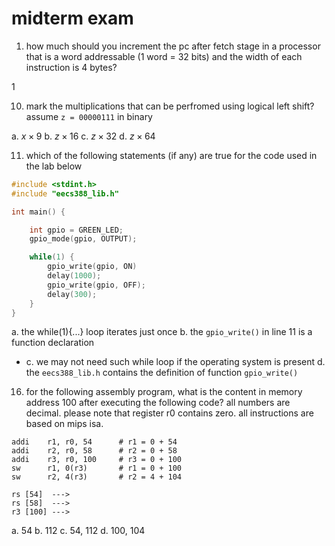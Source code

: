 # midterm exam

1.  how much should you increment the pc after fetch stage in a processor that is a word addressable (1 word = 32 bits) and the width of each instruction is 4 bytes?

1

10.  mark the multiplications that can be perfromed using logical left shift?  assume `z = 00000111` in binary 

a.  $x \times 9$
b.  $z \times 16$
c.  $z \times 32$
d.  $z \times 64$

11.  which of the following statements (if any) are true for the code used in the lab below

```c
#include <stdint.h>
#include "eecs388_lib.h"

int main() {

    int gpio = GREEN_LED;
    gpio_mode(gpio, OUTPUT);

    while(1) {
        gpio_write(gpio, ON)
        delay(1000);
        gpio_write(gpio, OFF);
        delay(300);
    }
}
```

a.  the while(1){...} loop iterates just once
b.  the `gpio_write()` in line 11 is a function declaration
- c.  we may not need such while loop if the operating system is present
d.  the `eecs388_lib.h` contains the definition of function `gpio_write()`


16.  for the following assembly program, what is the content in memory address 100 after executing the following code?  all numbers are decimal.  please note that register r0 contains zero.  all instructions are based on mips isa.

```assembly
addi    r1, r0, 54      # r1 = 0 + 54 
addi    r2, r0, 58      # r2 = 0 + 58
addi    r3, r0, 100     # r3 = 0 + 100
sw      r1, 0(r3)       # r1 = 0 + 100 
sw      r2, 4(r3)       # r2 = 4 + 104
```
```
rs [54]  ---> 
rs [58]  ---> 
r3 [100] --->
```

a.  54
b.  112
c.  54, 112
d.  100, 104

